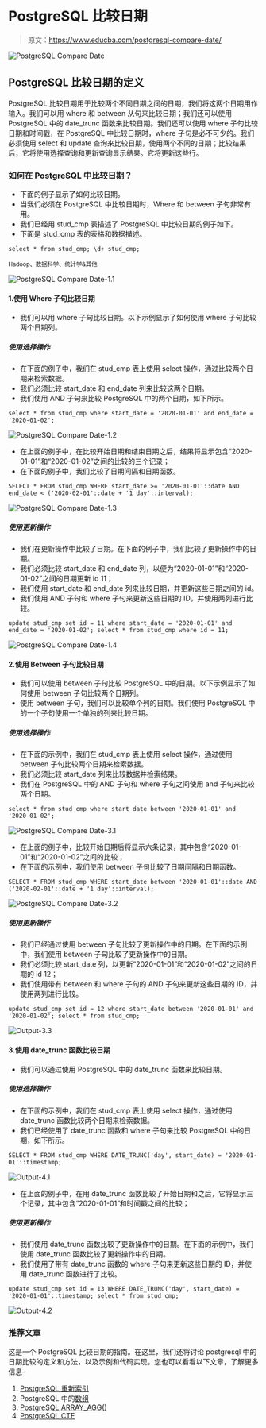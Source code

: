 # PostgreSQL 比较日期

> 原文：<https://www.educba.com/postgresql-compare-date/>

![PostgreSQL Compare Date](img/1277b749dea1a9e7d3e67d3dbd4321c9.png)



## PostgreSQL 比较日期的定义

PostgreSQL 比较日期用于比较两个不同日期之间的日期，我们将这两个日期用作输入。我们可以用 where 和 between 从句来比较日期；我们还可以使用 PostgreSQL 中的 date_trunc 函数来比较日期。我们还可以使用 where 子句比较日期和时间戳，在 PostgreSQL 中比较日期时，where 子句是必不可少的。我们必须使用 select 和 update 查询来比较日期，使用两个不同的日期；比较结果后，它将使用选择查询和更新查询显示结果。它将更新这些行。

### 如何在 PostgreSQL 中比较日期？

*   下面的例子显示了如何比较日期。
*   当我们必须在 PostgreSQL 中比较日期时，Where 和 between 子句非常有用。
*   我们已经用 stud_cmp 表描述了 PostgreSQL 中比较日期的例子如下。
*   下面是 stud_cmp 表的表格和数据描述。

`select * from stud_cmp;
\d+ stud_cmp;`

<small>Hadoop、数据科学、统计学&其他</small>

![PostgreSQL Compare Date-1.1](img/7de8be890619afdc79418a9d438ec2c2.png)



#### 1.使用 Where 子句比较日期

*   我们可以用 where 子句比较日期。以下示例显示了如何使用 where 子句比较两个日期列。

##### 使用选择操作

*   在下面的例子中，我们在 stud_cmp 表上使用 select 操作，通过比较两个日期来检索数据。
*   我们必须比较 start_date 和 end_date 列来比较这两个日期。
*   我们使用 AND 子句来比较 PostgreSQL 中的两个日期，如下所示。

`select * from stud_cmp where start_date = '2020-01-01' and end_date = '2020-01-02';`

![PostgreSQL Compare Date-1.2](img/68a8cc3b7f268b07aed1c7b4481c479a.png)



*   在上面的例子中，在比较开始日期和结束日期之后，结果将显示包含“2020-01-01”和“2020-01-02”之间的比较的三个记录；
*   在下面的例子中，我们比较了日期间隔和日期函数。

`SELECT * FROM stud_cmp WHERE start_date >= '2020-01-01'::date AND end_date < ('2020-02-01'::date + '1 day'::interval);`

![PostgreSQL Compare Date-1.3](img/efab85d6d856525ef06d6d2a77e2ae0f.png)



##### 使用更新操作

*   我们在更新操作中比较了日期。在下面的例子中，我们比较了更新操作中的日期。
*   我们必须比较 start_date 和 end_date 列，以便为“2020-01-01”和“2020-01-02”之间的日期更新 id 11；
*   我们使用 start_date 和 end_date 列来比较日期，并更新这些日期之间的 id。
*   我们使用 AND 子句和 where 子句来更新这些日期的 ID，并使用两列进行比较。

`update stud_cmp set id = 11 where start_date = '2020-01-01' and end_date = '2020-01-02';
select * from stud_cmp where id = 11;`

![PostgreSQL Compare Date-1.4](img/1e43eea3c72500fde66df76cf676c2c9.png)



#### 2.使用 Between 子句比较日期

*   我们可以使用 between 子句比较 PostgreSQL 中的日期。以下示例显示了如何使用 between 子句比较两个日期列。
*   使用 between 子句，我们可以比较单个列的日期。我们使用 PostgreSQL 中的一个子句使用一个单独的列来比较日期。

##### 使用选择操作

*   在下面的示例中，我们在 stud_cmp 表上使用 select 操作，通过使用 between 子句比较两个日期来检索数据。
*   我们必须比较 start_date 列来比较数据并检索结果。
*   我们在 PostgreSQL 中的 AND 子句和 where 子句之间使用 and 子句来比较两个日期。

`select * from stud_cmp where start_date between '2020-01-01' and '2020-01-02';`

![PostgreSQL Compare Date-3.1](img/e4b7654a0f6c3755aab486bbe1ca4c19.png)



*   在上面的例子中，比较开始日期后将显示六条记录，其中包含“2020-01-01”和“2020-01-02”之间的比较；
*   在下面的示例中，我们使用 between 子句比较了日期间隔和日期函数。

`SELECT * FROM stud_cmp WHERE start_date between '2020-01-01'::date AND ('2020-02-01'::date + '1 day'::interval);`

![PostgreSQL Compare Date-3.2](img/15dc4b6db156c61324f1b13854fac780.png)



##### 使用更新操作

*   我们已经通过使用 between 子句比较了更新操作中的日期。在下面的示例中，我们使用 between 子句比较了更新操作中的日期。
*   我们必须比较 start_date 列，以更新“2020-01-01”和“2020-01-02”之间的日期的 id 12；
*   我们使用带有 between 和 where 子句的 AND 子句来更新这些日期的 ID，并使用两列进行比较。

`update stud_cmp set id = 12 where start_date between '2020-01-01' and '2020-01-02';
select * from stud_cmp;`

![Output-3.3](img/08c827a3696bab073a853f13830552c0.png)



#### 3.使用 date_trunc 函数比较日期

*   我们可以通过使用 PostgreSQL 中的 date_trunc 函数来比较日期。

##### 使用选择操作

*   在下面的示例中，我们在 stud_cmp 表上使用 select 操作，通过使用 date_trunc 函数比较两个日期来检索数据。
*   我们已经使用了 date_trunc 函数和 where 子句来比较 PostgreSQL 中的日期，如下所示。

`SELECT * FROM stud_cmp WHERE DATE_TRUNC('day', start_date) = '2020-01-01'::timestamp;`

![Output-4.1](img/dee8f0d9be0bb582c44e7d97ac7dd8b7.png)



*   在上面的例子中，在用 date_trunc 函数比较了开始日期和之后，它将显示三个记录，其中包含“2020-01-01”和时间戳之间的比较；

##### 使用更新操作

*   我们使用 date_trunc 函数比较了更新操作中的日期。在下面的示例中，我们使用 date_trunc 函数比较了更新操作中的日期。
*   我们使用了带有 date_trunc 函数的 where 子句来更新这些日期的 ID，并使用 date_trunc 函数进行了比较。

`update stud_cmp set id = 13 WHERE DATE_TRUNC('day', start_date) = '2020-01-01'::timestamp;
select * from stud_cmp;`

![Output-4.2](img/a0b7719bcb1bccf762436d30f7cf4484.png)



### 推荐文章

这是一个 PostgreSQL 比较日期的指南。在这里，我们还将讨论 postgresql 中的日期比较的定义和方法，以及示例和代码实现。您也可以看看以下文章，了解更多信息–

1.  [PostgreSQL 重新索引](https://www.educba.com/postgresql-reindex/)
2.  PostgreSQL 中的[数组](https://www.educba.com/array-in-postgresql/)
3.  [PostgreSQL ARRAY_AGG()](https://www.educba.com/postgresql-array_agg/)
4.  [PostgreSQL CTE](https://www.educba.com/postgresql-cte/)